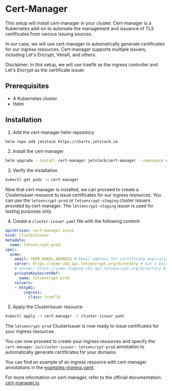 # Cert-Manager

This setup will install cert-manager in your cluster. Cert-manager is a Kubernetes add-on to automate the management and issuance of TLS certificates from various issuing sources.

In our case, we will use cert-manager to automatically generate certificates for our ingress resources. Cert-manager supports multiple issuers, including Let's Encrypt, Venafi, and others.

Disclaimer: In this setup, we will use traefik as the ingress controller and Let's Encrypt as the certificate issuer.

## Prerequisites
- A Kubernetes cluster
- Helm

## Installation

1. Add the cert-manager helm repository

```bash
helm repo add jetstack https://charts.jetstack.io
```

2. Install the cert-manager

```bash
helm upgrade --install cert-manager jetstack/cert-manager --namespace cert-manager --create-namespace --set crds.enabled=true
```

3. Verify the installation

```bash
kubectl get pods -n cert-manager
```

Now that cert-manager is installed, we can proceed to create a ClusterIssuer resource to issue certificates for our ingress resources.
You can use the `letsencrypt-prod` or `letsencrypt-staging` cluster issuers provided by cert-manager. The `letsencrypt-staging` issuer is used for testing purposes only.

4. Create a `cluster-issuer.yaml` file with the following content:

```yaml
apiVersion: cert-manager.io/v1
kind: ClusterIssuer
metadata:
  name: letsencrypt-prod
spec:
  acme:
    email: YOUR_EMAIL_ADDRESS # Email address for certificate expiration notifications
    server: https://acme-v02.api.letsencrypt.org/directory # Let's Encrypt production server
    # server: https://acme-staging-v02.api.letsencrypt.org/directory # Let's Encrypt staging server
    privateKeySecretRef:
      name: letsencrypt-prod
    solvers:
    - http01:
        ingress:
          class: traefik
```

5. Apply the ClusterIssuer resource

```bash
kubectl apply -n cert-manager -f cluster-issuer.yaml
```

The `letsencrypt-prod` ClusterIssuer is now ready to issue certificates for your ingress resources.

You can now proceed to create your ingress resources and specify the `cert-manager.io/cluster-issuer: letsencrypt-prod` annotation to automatically generate certificates for your domains.

You can find an example of an ingress resource with cert-manager annotations in the [examples-ingress.yaml](./examples-ingress.yaml).

For more information on cert-manager, refer to the official documentation: [cert-manager.io](https://cert-manager.io/docs/).
